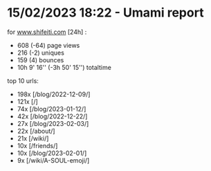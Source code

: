 # 15/02/2023 18:22 - Umami report
for www.shifeiti.com [24h] :

 - 608 (-64) page views
 - 216 (-2) uniques
 - 159 (4) bounces
 - 10h 9' 16'' (-3h 50' 15'') totaltime


top 10 urls:
 - 198x [/blog/2022-12-09/]
 - 121x [/]
 - 74x [/blog/2023-01-12/]
 - 42x [/blog/2022-12-22/]
 - 27x [/blog/2023-02-03/]
 - 22x [/about/]
 - 21x [/wiki/]
 - 10x [/friends/]
 - 10x [/blog/2023-02-01/]
 - 9x [/wiki/A-SOUL-emoji/]



